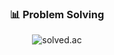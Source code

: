 <div align="center">
  
  ### 📊 Problem Solving
  ![solved.ac](https://github-readme-solvedac.hyp3rflow.vercel.app/api/?handle=pauljjang410)
</div>
